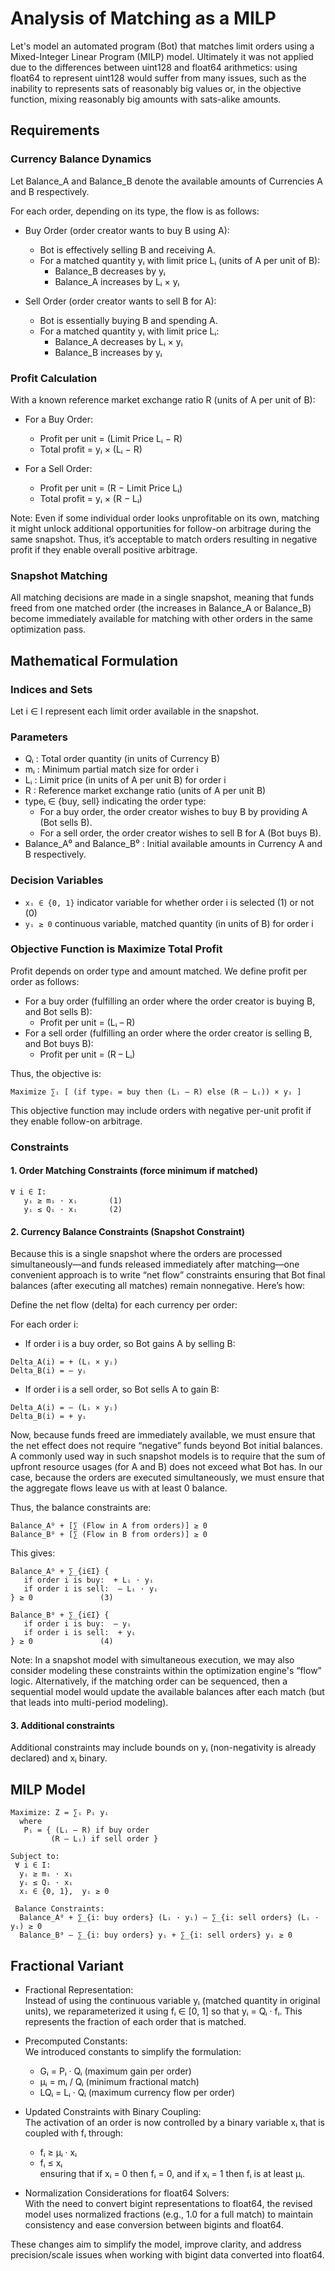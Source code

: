 # Analysis of Matching as a MILP

Let's model an automated program (Bot) that matches limit orders using a Mixed-Integer Linear Program (MILP) model. Ultimately it was not applied due to the differences between uint128 and float64 arithmetics: using float64 to represent uint128 would suffer from many issues, such as the inability to represents sats of reasonably big values or, in the objective function, mixing reasonably big amounts with sats-alike amounts.

## Requirements

### Currency Balance Dynamics

Let Balance_A and Balance_B denote the available amounts of Currencies A and B respectively.

For each order, depending on its type, the flow is as follows:

- Buy Order (order creator wants to buy B using A):  
  - Bot is effectively selling B and receiving A.  
  - For a matched quantity yᵢ with limit price Lᵢ (units of A per unit of B):  
    - Balance_B decreases by yᵢ  
    - Balance_A increases by Lᵢ × yᵢ

- Sell Order (order creator wants to sell B for A):  
  - Bot is essentially buying B and spending A.  
  - For a matched quantity yᵢ with limit price Lᵢ:  
    - Balance_A decreases by Lᵢ × yᵢ  
    - Balance_B increases by yᵢ

### Profit Calculation

With a known reference market exchange ratio R (units of A per unit of B):

- For a Buy Order:  
  - Profit per unit = (Limit Price Lᵢ − R)  
  - Total profit = yᵢ × (Lᵢ − R)

- For a Sell Order:  
  - Profit per unit = (R − Limit Price Lᵢ)  
  - Total profit = yᵢ × (R − Lᵢ)

Note: Even if some individual order looks unprofitable on its own, matching it might unlock additional opportunities for follow-on arbitrage during the same snapshot. Thus, it’s acceptable to match orders resulting in negative profit if they enable overall positive arbitrage.

### Snapshot Matching

All matching decisions are made in a single snapshot, meaning that funds freed from one matched order (the increases in Balance_A or Balance_B) become immediately available for matching with other orders in the same optimization pass.

## Mathematical Formulation

### Indices and Sets

Let i ∈ I represent each limit order available in the snapshot.

### Parameters

- Qᵢ : Total order quantity (in units of Currency B)  
- mᵢ : Minimum partial match size for order i  
- Lᵢ : Limit price (in units of A per unit B) for order i  
- R : Reference market exchange ratio (units of A per unit B)  
- typeᵢ ∈ {buy, sell} indicating the order type:
  - For a buy order, the order creator wishes to buy B by providing A (Bot sells B).  
  - For a sell order, the order creator wishes to sell B for A (Bot buys B).  
- Balance_A⁰ and Balance_B⁰ : Initial available amounts in Currency A and B respectively.

### Decision Variables

- `xᵢ ∈ {0, 1}` indicator variable for whether order i is selected (1) or not (0)
- `yᵢ ≥ 0` continuous variable, matched quantity (in units of B) for order i

### Objective Function is Maximize Total Profit

 Profit depends on order type and amount matched. We define profit per order as follows:

- For a buy order (fulfilling an order where the order creator is buying B, and Bot sells B):  
  - Profit per unit = (Lᵢ – R)  
- For a sell order (fulfilling an order where the order creator is selling B, and Bot buys B):  
  - Profit per unit = (R – Lᵢ)

Thus, the objective is:

```logic
Maximize ∑ᵢ [ (if typeᵢ = buy then (Lᵢ – R) else (R – Lᵢ)) × yᵢ ]
```

This objective function may include orders with negative per-unit profit if they enable follow-on arbitrage.

### Constraints

#### 1. Order Matching Constraints (force minimum if matched)

```logic
∀ i ∈ I:
   yᵢ ≥ mᵢ · xᵢ       (1)
   yᵢ ≤ Qᵢ · xᵢ       (2)
```

#### 2. Currency Balance Constraints (Snapshot Constraint)

Because this is a single snapshot where the orders are processed simultaneously—and funds released immediately after matching—one convenient approach is to write “net flow” constraints ensuring that Bot final balances (after executing all matches) remain nonnegative. Here’s how:

Define the net flow (delta) for each currency per order:

For each order i:

- If order i is a buy order, so Bot gains A by selling B:

```logic
Delta_A(i) = + (Lᵢ × yᵢ)
Delta_B(i) = – yᵢ  
```

- If order i is a sell order, so Bot sells A to gain B:

```logic
Delta_A(i) = – (Lᵢ × yᵢ)
Delta_B(i) = + yᵢ  
```

Now, because funds freed are immediately available, we must ensure that the net effect does not require “negative” funds beyond Bot initial balances. A commonly used way in such snapshot models is to require that the sum of upfront resource usages (for A and B) does not exceed what Bot has. In our case, because the orders are executed simultaneously, we must ensure that the aggregate flows leave us with at least 0 balance.

Thus, the balance constraints are:

```logic
Balance_A⁰ + [∑ (Flow in A from orders)] ≥ 0  
Balance_B⁰ + [∑ (Flow in B from orders)] ≥ 0
```

This gives:

```logic
Balance_A⁰ + ∑_{i∈I} {  
   if order i is buy:  + Lᵢ · yᵢ  
   if order i is sell:  – Lᵢ · yᵢ  
} ≥ 0               (3)

Balance_B⁰ + ∑_{i∈I} {  
   if order i is buy:  – yᵢ  
   if order i is sell:  + yᵢ  
} ≥ 0               (4)
```

Note: In a snapshot model with simultaneous execution, we may also consider modeling these constraints within the optimization engine's “flow” logic. Alternatively, if the matching order can be sequenced, then a sequential model would update the available balances after each match (but that leads into multi-period modeling).

#### 3. Additional constraints

Additional constraints may include bounds on yᵢ (non-negativity is already declared) and xᵢ binary.

## MILP Model

```logic
Maximize: Z = ∑ᵢ Pᵢ yᵢ  
  where
   Pᵢ = { (Lᵢ – R) if buy order  
         (R – Lᵢ) if sell order }

Subject to:
 ∀ i ∈ I:
  yᵢ ≥ mᵢ · xᵢ  
  yᵢ ≤ Qᵢ · xᵢ  
  xᵢ ∈ {0, 1},  yᵢ ≥ 0

 Balance Constraints:
  Balance_A⁰ + ∑_{i: buy orders} (Lᵢ · yᵢ) – ∑_{i: sell orders} (Lᵢ · yᵢ) ≥ 0  
  Balance_B⁰ – ∑_{i: buy orders} yᵢ + ∑_{i: sell orders} yᵢ ≥ 0
```

## Fractional Variant

- Fractional Representation:  
  Instead of using the continuous variable yᵢ (matched quantity in original units), we reparameterized it using fᵢ ∈ [0, 1] so that yᵢ = Qᵢ · fᵢ. This represents the fraction of each order that is matched.

- Precomputed Constants:  
  We introduced constants to simplify the formulation:  
  - Gᵢ = Pᵢ · Qᵢ (maximum gain per order)  
  - μᵢ = mᵢ / Qᵢ (minimum fractional match)  
  - LQᵢ = Lᵢ · Qᵢ (maximum currency flow per order)
  
- Updated Constraints with Binary Coupling:  
  The activation of an order is now controlled by a binary variable xᵢ that is coupled with fᵢ through:  
  - fᵢ ≥ μᵢ · xᵢ  
  - fᵢ ≤ xᵢ  
  ensuring that if xᵢ = 0 then fᵢ = 0, and if xᵢ = 1 then fᵢ is at least μᵢ.

- Normalization Considerations for float64 Solvers:  
  With the need to convert bigint representations to float64, the revised model uses normalized fractions (e.g., 1.0 for a full match) to maintain consistency and ease conversion between bigints and float64.

These changes aim to simplify the model, improve clarity, and address precision/scale issues when working with bigint data converted into float64.